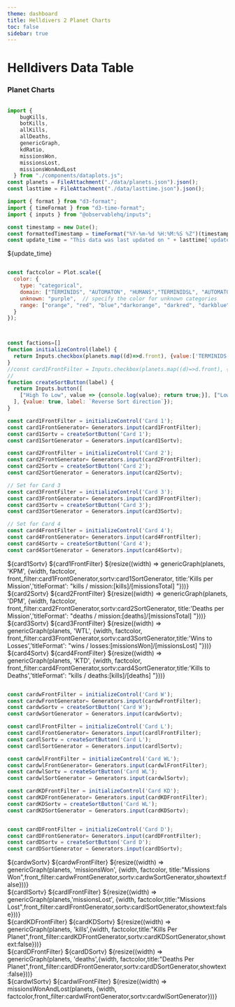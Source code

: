 ```yaml
---
theme: dashboard
title: Helldivers 2 Planet Charts
toc: false
sidebar: true
---
```



# Helldivers Data Table
### Planet Charts

```js

import {
    bugKills,
    botKills,
    allKills,
    allDeaths,
    genericGraph,
    kdRatio,
    missionsWon,
    missionsLost,
    missionsWonAndLost
  } from "./components/dataplots.js";
const planets = FileAttachment("./data/planets.json").json();
const lasttime = FileAttachment("./data/lasttime.json").json();
```
```js
import { format } from "d3-format";
import { timeFormat } from "d3-time-format";
import { inputs } from "@observablehq/inputs";

const timestamp = new Date();
const formattedTimestamp = timeFormat("%Y-%m-%d %H:%M:%S %Z")(timestamp);
const update_time = "This data was last updated on " + lasttime['update_time'];


```

${update_time}

```js

const factcolor = Plot.scale({
  color: {
    type: "categorical",
    domain: ["TERMINIDS", "AUTOMATON", "HUMANS","TERMINIDSL", "AUTOMATONL", "HUMANSL"],  // specify known categories directly
    unknown: "purple",  // specify the color for unknown categories
    range: ["orange", "red", "blue","darkorange", "darkred", "darkblue"],  // colors for TERMINIDS, AUTOMATON, and HUMANS
  }
});




```




```js
const factions=[]
function initializeControl(label) {
  return Inputs.checkbox(planets.map((d)=>d.front), {value:['TERMINIDS','AUTOMATON'],unique:true,label: `Filter by  front`});
}
//const card1FrontFilter = Inputs.checkbox(planets.map((d)=>d.front), {label: `Filter by  front`});
//
function createSortButton(label) {
  return Inputs.button([
    ["High To Low", value => {console.log(value); return true;}], ["Low To High", value => {console.log(value); return false;}]
  ], {value: true, label: `Reverse Sort direction`});
}

const card1FrontFilter = initializeControl('Card 1');
const card1FrontGenerator= Generators.input(card1FrontFilter);
const card1Sortv = createSortButton('Card 1');
const card1SortGenerator = Generators.input(card1Sortv);

const card2FrontFilter = initializeControl('Card 2');
const card2FrontGenerator= Generators.input(card2FrontFilter);
const card2Sortv = createSortButton('Card 2');
const card2SortGenerator = Generators.input(card2Sortv);

// Set for Card 3
const card3FrontFilter = initializeControl('Card 3');
const card3FrontGenerator= Generators.input(card3FrontFilter);
const card3Sortv = createSortButton('Card 3');
const card3SortGenerator = Generators.input(card3Sortv);

// Set for Card 4
const card4FrontFilter = initializeControl('Card 4');
const card4FrontGenerator= Generators.input(card4FrontFilter);
const card4Sortv = createSortButton('Card 4');
const card4SortGenerator = Generators.input(card4Sortv);


```

<div class="grid grid-cols-2">

  <div class="card">
  ${card1Sortv}
  ${card1FrontFilter}
    ${resize((width) => genericGraph(planets, 'KPM', {width,  factcolor, front_filter:card1FrontGenerator,sortv:card1SortGenerator, title:'Kills per Mission','titleFormat': "kills / mission:[kills]/[missionsTotal] "}))}
  </div>
  <div class="card">
    ${card2Sortv}
  ${card2FrontFilter}
    ${resize((width) => genericGraph(planets, 'DPM', {width, factcolor,   front_filter:card2FrontGenerator,sortv:card2SortGenerator, title:'Deaths per Mission','titleFormat': "deaths / mission:[deaths]/[missionsTotal] "}))}
  </div>
  <div class="card">
    ${card3Sortv}
  ${card3FrontFilter}
    ${resize((width) => genericGraph(planets, 'WTL', {width, factcolor,  front_filter:card3FrontGenerator,sortv:card3SortGenerator,title:'Wins to Losses','titleFormat': "wins / losses:[missionsWon]/[missionsLost] "}))}
  </div>
    <div class="card">
      ${card4Sortv}
  ${card4FrontFilter}
    ${resize((width) => genericGraph(planets, 'KTD', {width, factcolor, front_filter:card4FrontGenerator,sortv:card4SortGenerator,title:'Kills to Deaths','titleFormat': "kills / deaths:[kills]/[deaths] "}))}
  </div>
</div>

```js

const cardwFrontFilter = initializeControl('Card W');
const cardwFrontGenerator= Generators.input(cardwFrontFilter);
const cardwSortv = createSortButton('Card W');
const cardwSortGenerator = Generators.input(cardwSortv);

const cardlFrontFilter = initializeControl('Card L');
const cardlFrontGenerator= Generators.input(cardlFrontFilter);
const cardlSortv = createSortButton('Card L');
const cardlSortGenerator = Generators.input(cardlSortv);

const cardwlFrontFilter = initializeControl('Card WL');
const cardwlFrontGenerator= Generators.input(cardwlFrontFilter);
const cardwlSortv = createSortButton('Card WL');
const cardwlSortGenerator = Generators.input(cardwlSortv);

const cardKDFrontFilter = initializeControl('Card KD');
const cardKDFrontGenerator= Generators.input(cardKDFrontFilter);
const cardKDSortv = createSortButton('Card WL');
const cardKDSortGenerator = Generators.input(cardKDSortv);


const cardDFrontFilter = initializeControl('Card D');
const cardDFrontGenerator= Generators.input(cardDFrontFilter);
const cardDSortv = createSortButton('Card D');
const cardDSortGenerator = Generators.input(cardDSortv);
```

<div class="grid grid-cols-2">
  <div class="card">
      ${cardwSortv}
      ${cardwFrontFilter}
    ${resize((width) => genericGraph(planets, 'missionsWon', {width, factcolor, title:"Missions Won",front_filter:cardwFrontGenerator,sortv:cardwSortGenerator,showtext:false}))}
  </div>
  <div class="card">
      ${cardlSortv}
      ${cardlFrontFilter}
    ${resize((width) => genericGraph(planets,'missionsLost', {width, factcolor,title:"Missions Lost",front_filter:cardlFrontGenerator,sortv:cardlSortGenerator,showtext:false}))}
  </div>
  <div class="card">
    ${cardKDFrontFilter}
    ${cardKDSortv}
    ${resize((width) => genericGraph(planets, 'kills',{width, factcolor,title:"Kills Per Planet",front_filter:cardKDFrontGenerator,sortv:cardKDSortGenerator,showtext:false}))}
  </div>
    <div class="card">
     ${cardDFrontFilter}
     ${cardDSortv}
    ${resize((width) => genericGraph(planets, 'deaths',{width, factcolor,title:"Deaths Per Planet",front_filter:cardDFrontGenerator,sortv:cardDSortGenerator,showtext:false}))}
  </div>
</div>


<div class="grid grid-cols-1">
<div class="card">
      ${cardwlSortv}
      ${cardwlFrontFilter}
    ${resize((width) => missionsWonAndLost(planets, {width, factcolor,front_filter:cardwlFrontGenerator,sortv:cardwlSortGenerator}))}
  </div>
  </div>

